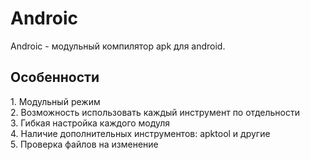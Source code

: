 <h1>Androic</h2>
Androic - модульный компилятор apk для android. 

<h2>Особенности</h2>
    1. Модульный режим<br>
    2. Возможность использовать каждый инструмент по отдельности<br>
    3. Гибкая настройка каждого модуля<br>
    4. Наличие дополнительных инструментов: apktool и другие<br>
    5. Проверка файлов на изменение
